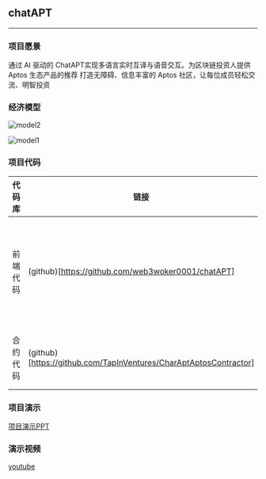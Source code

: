 ## chatAPT
---

### 项目愿景

通过 AI 驱动的 ChatAPT实现多语言实时互译与语音交互。为区块链投资人提供 Aptos 生态产品的推荐
打造无障碍、信息丰富的 Aptos 社区，让每位成员轻松交流、明智投资

### 经济模型
![model2](https://github.com/user-attachments/assets/29ac0512-063c-43b9-b977-3d5181390a10)

![model1](https://github.com/user-attachments/assets/436febc7-b896-42e5-9182-ec590a54c121)


### 项目代码

| 代码库 | 链接 | 描述 |
|-------|------|------|
| 前端代码 | (github)[https://github.com/web3woker0001/chatAPT] | 用户界面和交互逻辑 |
| 合约代码 | (github)[https://github.com/TapInVentures/CharAptAptosContractor] | 合约代码 ｜

### 项目演示

[项目演示PPT](https://docs.google.com/presentation/d/10Fg-n5VO3sW_COJHzhG0jlQ5Ax0bYQLdo5z52T5JPCE/edit?usp=sharing)

### 演示视频

[youtube](https://www.youtube.com/@BreightonJamyron)

